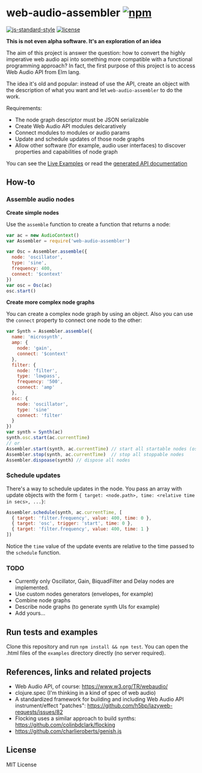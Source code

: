 # web-audio-assembler [![npm](https://img.shields.io/npm/v/web-audio-assembler.svg?style=flat-square)](https://www.npmjs.com/package/web-audio-assembler)

[![js-standard-style](https://img.shields.io/badge/code%20style-standard-brightgreen.svg?style=flat-square)](https://github.com/feross/standard) [![license](https://img.shields.io/npm/l/web-audio-assembler.svg?style=flat-square)](https://www.npmjs.com/package/web-audio-assembler)

**This is not even alpha software. It's an exploration of an idea**

The aim of this project is answer the question: how to convert the highly imperative web audio api into something more compatible with a functional programming approach? In fact, the first purpose of this project is to access Web Audio API from Elm lang.

The idea it's old and popular: instead of use the API, create an object with the description of what you want and let `web-audio-assembler` to do the work.

Requirements:

- The node graph descriptor must be JSON serializable
- Create Web Audio API modules delcaratively
- Connect modules to modules or audio params
- Update and schedule updates of those node graphs
- Allow other software (for example, audio user interfaces) to discover properties and capabilities of node graph

You can see the [Live Examples](https://danigb.github.io/web-audio-assembler) or read the [generated API documentation](https://github.com/danigb/web-audio-assembler/blob/master/API.md)

## How-to

### Assemble audio nodes

**Create simple nodes**

Use the `assemble` function to create a function that returns a node:

```js
var ac = new AudioContext()
var Assembler = require('web-audio-assembler')

var Osc = Assembler.assemble({
  node: 'oscillator',
  type: 'sine',
  frequency: 400,
  connect: '$context'
})
var osc = Osc(ac)
osc.start()
```

**Create more complex node graphs**

You can create a complex node graph by using an object. Also you can use the `connect` property to connect one node to the other:

```js
var Synth = Assembler.assemble({
  name: 'microsynth',
  amp: {
    node: 'gain',
    connect: '$context'
  },
  filter: {
    node: 'filter',
    type: 'lowpass',
    frequency: '500',
    connect: 'amp'
  },
  osc: {
    node: 'oscillator',
    type: 'sine'
    connect: 'filter'
  }
})
var synth = Synth(ac)
synth.osc.start(ac.currentTime)
// or
Assembler.start(synth, ac.currentTime) // start all startable nodes (oscillators, audio sources, envelopes)
Assembler.stop(synth, ac.currentTime)  // stop all stoppable nodes
Assembler.dispoase(synth) // dispose all nodes
```

### Schedule updates

There's a way to schedule updates in the node. You pass an array with update objects with the form `{ target: <node.path>, time: <relative time in secs>, ...}`:

```js
Assembler.schedule(synth, ac.currentTime, [
  { target: 'filter.frequency', value: 400, time: 0 },
  { target: 'osc', trigger: 'start', time: 0 },
  { target: 'filter.frequency', value: 400, time: 1 }
])
```

Notice the `time` value of the update events are relative to the time passed to the `schedule` function.

### TODO

- Currently only Oscillator, Gain, BiquadFilter and Delay nodes are implemented.
- Use custom nodes generators (envelopes, for example)
- Combine node graphs
- Describe node graphs (to generate synth UIs for example)
- Add yours...

## Run tests and examples

Clone this repository and run `npm install && npm test`. You can open the .html files of the `examples` directory directly (no server required).

## References, links and related projects

- Web Audio API, of course: https://www.w3.org/TR/webaudio/
- clojure.spec (I'm thinking in a kind of spec of web audio)
- A standardized framework for building and including Web Audio API instrument/effect "patches": https://github.com/h5bp/lazyweb-requests/issues/82
- Flocking uses a similar approach to build synths: https://github.com/colinbdclark/flocking
- https://github.com/charlieroberts/genish.js

## License

MIT License
